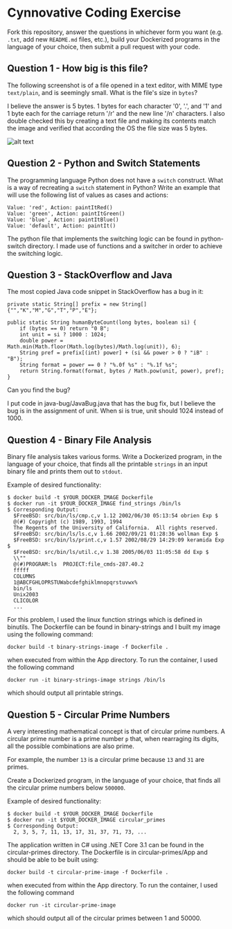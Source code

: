 # Cynnovative Coding Exercise

Fork this repository, answer the questions in whichever form you want (e.g. `.txt`, add new `README.md` files, etc.), build your Dockerized programs in the language of your choice, then submit a pull request with your code.

## Question 1 - How big is this file?

The following screenshot is of a file opened in a text editor, with MIME  type `text/plain`, and is seemingly small. What is the file's size in `bytes`? 

I believe the answer is 5 bytes. 1 bytes for each character '0', '.', and '1' and 1 byte each for the carriage return '/r' and the new line '/n' characters. I also double checked this by creating a text file and making its contents match the image and verified that according the OS the file size was 5 bytes.

![alt text](how-big-is-this-file.png)

## Question 2 - Python and Switch Statements

The programming language Python does not have a `switch` construct. What is a way of recreating a `switch` statement in Python? Write an example that will use the following list of values as cases and actions:

```
Value: 'red', Action: paintItRed()
Value: 'green', Action: paintItGreen()
Value: 'blue', Action: paintItBlue()
Value: 'default', Action: paintIt()
```

The python file that implements the switching logic can be found in python-switch directory. I made use of functions and a switcher in order to achieve the switching logic.

## Question 3 - StackOverflow and Java

The most copied Java code snippet in StackOverflow has a bug in it:

```
private static String[] prefix = new String[] {"","K","M","G","T","P","E"};

public static String humanByteCount(long bytes, boolean si) {
    if (bytes == 0) return "0 B";
    int unit = si ? 1000 : 1024;
    double power = Math.min(Math.floor(Math.log(bytes)/Math.log(unit)), 6);
    String pref = prefix[(int) power] + (si && power > 0 ? "iB" : "B");
    String format = power == 0 ? "%.0f %s" : "%.1f %s";
    return String.format(format, bytes / Math.pow(unit, power), pref);
}
```

Can you find the bug?

I put code in java-bug/JavaBug.java that has the bug fix, but I believe the bug is in the assignment of unit. When si is true, unit should 1024 instead of 1000.

## Question 4 - Binary File Analysis

Binary file analysis takes various forms. Write a Dockerized program, in the language of your choice, that finds all the printable `strings` in an input binary file and prints them out to `stdout`.

Example of desired functionality:

```
$ docker build -t $YOUR_DOCKER_IMAGE Dockerfile
$ docker run -it $YOUR_DOCKER_IMAGE find_strings /bin/ls
$ Corresponding Output:
  $FreeBSD: src/bin/ls/cmp.c,v 1.12 2002/06/30 05:13:54 obrien Exp $
  @(#) Copyright (c) 1989, 1993, 1994
  The Regents of the University of California.  All rights reserved.
  $FreeBSD: src/bin/ls/ls.c,v 1.66 2002/09/21 01:28:36 wollman Exp $
  $FreeBSD: src/bin/ls/print.c,v 1.57 2002/08/29 14:29:09 keramida Exp $
  $FreeBSD: src/bin/ls/util.c,v 1.38 2005/06/03 11:05:58 dd Exp $
  \\""
  @(#)PROGRAM:ls  PROJECT:file_cmds-287.40.2
  fffff
  COLUMNS
  1@ABCFGHLOPRSTUWabcdefghiklmnopqrstuvwx%
  bin/ls
  Unix2003
  CLICOLOR
  ...
```

For this problem, I used the linux function strings which is defined in binutils. The Dockerfile can be found in binary-strings and I built my image using the following command:

```
docker build -t binary-strings-image -f Dockerfile .
```

when executed from within the App directory. To run the container, I used the following command

```
docker run -it binary-strings-image strings /bin/ls
```

which should output all printable strings.

## Question 5 - Circular Prime Numbers

A very interesting mathematical concept is that of circular prime numbers. A circular prime number is a prime number `p` that, when rearraging its digits, all the possible combinations are also prime.

For example, the number `13` is a circular prime because `13` and `31` are primes.

Create a Dockerized program, in the language of your choice, that finds all the circular prime numbers below `500000`.

Example of desired functionality:

```
$ docker build -t $YOUR_DOCKER_IMAGE Dockerfile
$ docker run -it $YOUR_DOCKER_IMAGE circular_primes
$ Corresponding Output:
  2, 3, 5, 7, 11, 13, 17, 31, 37, 71, 73, ...
```

The application written in C# using .NET Core 3.1 can be found in the circular-primes directory. The Dockerfile is in circular-primes/App and should be able to be built using:

```
docker build -t circular-prime-image -f Dockerfile .
```

when executed from within the App directory. To run the container, I used the following command

```
docker run -it circular-prime-image
```

which should output all of the circular primes between 1 and 50000.